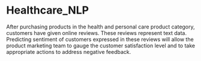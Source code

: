 # Healthcare_NLP
After purchasing products in the health and personal care product category, customers have given online reviews. These reviews represent text data. Predicting sentiment of customers expressed in these reviews will allow the product marketing team to gauge the customer satisfaction level and to take appropriate actions to address negative feedback.
